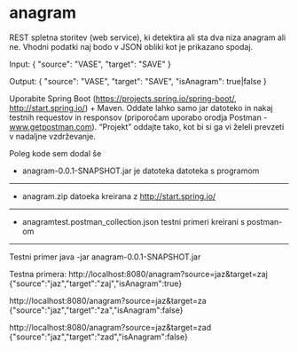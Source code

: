 # anagram

REST spletna storitev (web service), ki detektira ali sta dva niza anagram ali ne. Vhodni podatki naj bodo v JSON obliki kot je prikazano spodaj.
 
Input:
{
            "source": "VASE",
            "target": "SAVE"
}
 
Output:
{
            "source": "VASE",
            "target": "SAVE",
            "isAnagram": true|false
}
 
Uporabite Spring Boot (https://projects.spring.io/spring-boot/, http://start.spring.io/) + Maven. Oddate lahko samo jar datoteko in nakaj testnih requestov in responsov (priporočam uporabo orodja Postman - www.getpostman.com). “Projekt” oddajte tako, kot bi si ga vi želeli prevzeti v nadaljne vzdrževanje.

Poleg kode sem dodal še

* anagram-0.0.1-SNAPSHOT.jar je datoteka datoteka s programom

***

* anagram.zip datoeka kreirana z  http://start.spring.io/

***

* anagramtest.postman_collection.json testni primeri kreirani s postman-om

***
Testni primer 
java -jar anagram-0.0.1-SNAPSHOT.jar

Testna primera:
http://localhost:8080/anagram?source=jaz&target=zaj
{"source":"jaz","target":"zaj","isAnagram":true}

http://localhost:8080/anagram?source=jaz&target=za
{"source":"jaz","target":"za","isAnagram":false}

http://localhost:8080/anagram?source=jaz&target=zad
{"source":"jaz","target":"zad","isAnagram":false}

